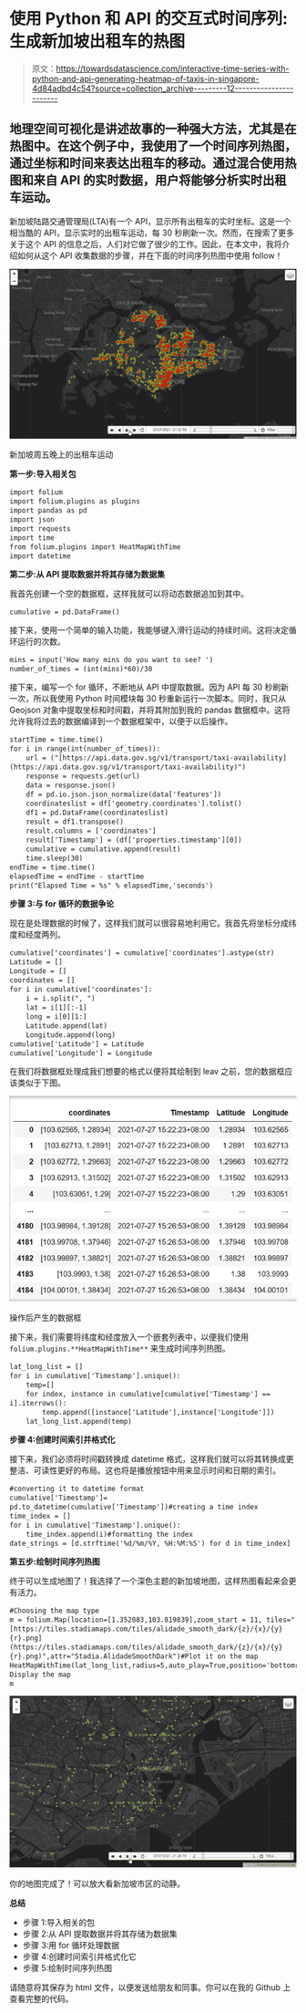 # 使用 Python 和 API 的交互式时间序列:生成新加坡出租车的热图

> 原文：<https://towardsdatascience.com/interactive-time-series-with-python-and-api-generating-heatmap-of-taxis-in-singapore-4d84adbd4c54?source=collection_archive---------12----------------------->

## 地理空间可视化是讲述故事的一种强大方法，尤其是在热图中。在这个例子中，我使用了一个时间序列热图，通过坐标和时间来表达出租车的移动。通过混合使用热图和来自 API 的实时数据，用户将能够分析实时出租车运动。

新加坡陆路交通管理局(LTA)有一个 API，显示所有出租车的实时坐标。这是一个相当酷的 API，显示实时的出租车运动，每 30 秒刷新一次。然而，在搜索了更多关于这个 API 的信息之后，人们对它做了很少的工作。因此，在本文中，我将介绍如何从这个 API 收集数据的步骤，并在下面的时间序列热图中使用 follow！

![](img/37f9e70c79ecf770f921200efecb8aa0.png)

新加坡周五晚上的出租车运动

**第一步:导入相关包**

```
import folium
import folium.plugins as plugins
import pandas as pd
import json
import requests
import time
from folium.plugins import HeatMapWithTime
import datetime
```

**第二步:从 API 提取数据并将其存储为数据集**

我首先创建一个空的数据框，这样我就可以将动态数据追加到其中。

```
cumulative = pd.DataFrame()
```

接下来，使用一个简单的输入功能，我能够键入滑行运动的持续时间。这将决定循环运行的次数。

```
mins = input('How many mins do you want to see? ')
number_of_times = (int(mins)*60)/30
```

接下来，编写一个 for 循环，不断地从 API 中提取数据。因为 API 每 30 秒刷新一次，所以我使用 Python 时间模块每 30 秒重新运行一次脚本。同时，我只从 Geojson 对象中提取坐标和时间戳，并将其附加到我的 pandas 数据框中。这将允许我将过去的数据编译到一个数据框架中，以便于以后操作。

```
startTime = time.time()
for i in range(int(number_of_times)):
    url = ("[https://api.data.gov.sg/v1/transport/taxi-availability](https://api.data.gov.sg/v1/transport/taxi-availability)")
    response = requests.get(url)
    data = response.json()
    df = pd.io.json.json_normalize(data['features'])
    coordinateslist = df['geometry.coordinates'].tolist()
    df1 = pd.DataFrame(coordinateslist)
    result = df1.transpose()
    result.columns = ['coordinates']
    result['Timestamp'] = (df['properties.timestamp'][0])
    cumulative = cumulative.append(result) 
    time.sleep(30)
endTime = time.time()
elapsedTime = endTime - startTime
print("Elapsed Time = %s" % elapsedTime,'seconds')
```

**步骤 3:与 for 循环的数据争论**

现在是处理数据的时候了，这样我们就可以很容易地利用它。我首先将坐标分成纬度和经度两列。

```
cumulative['coordinates'] = cumulative['coordinates'].astype(str)
Latitude = []
Longitude = []
coordinates = []
for i in cumulative['coordinates']:
    i = i.split(", ")
    lat = i[1][:-1]
    long = i[0][1:]
    Latitude.append(lat)
    Longitude.append(long)
cumulative['Latitude'] = Latitude
cumulative['Longitude'] = Longitude
```

在我们将数据框处理成我们想要的格式以便将其绘制到 leav 之前，您的数据框应该类似于下图。

![](img/42004d2e37588a84551cab9537513be9.png)

操作后产生的数据框

接下来，我们需要将纬度和经度放入一个嵌套列表中，以便我们使用`folium.plugins.**HeatMapWithTime**` 来生成时间序列热图。

```
lat_long_list = []
for i in cumulative['Timestamp'].unique():
    temp=[]
    for index, instance in cumulative[cumulative['Timestamp'] == i].iterrows():
        temp.append([instance['Latitude'],instance['Longitude']])
    lat_long_list.append(temp)
```

**步骤 4:创建时间索引并格式化**

接下来，我们必须将时间戳转换成 datetime 格式，这样我们就可以将其转换成更整洁、可读性更好的布局。这也将是播放按钮中用来显示时间和日期的索引。

```
#converting it to datetime format
cumulative['Timestamp']= pd.to_datetime(cumulative['Timestamp'])#creating a time index
time_index = []
for i in cumulative['Timestamp'].unique():
    time_index.append(i)#formatting the index
date_strings = [d.strftime('%d/%m/%Y, %H:%M:%S') for d in time_index]
```

**第五步:绘制时间序列热图**

终于可以生成地图了！我选择了一个深色主题的新加坡地图，这样热图看起来会更有活力。

```
#Choosing the map type 
m = folium.Map(location=[1.352083,103.819839],zoom_start = 11, tiles="[https://tiles.stadiamaps.com/tiles/alidade_smooth_dark/{z}/{x}/{y}{r}.png](https://tiles.stadiamaps.com/tiles/alidade_smooth_dark/{z}/{x}/{y}{r}.png)",attr="Stadia.AlidadeSmoothDark")#Plot it on the map
HeatMapWithTime(lat_long_list,radius=5,auto_play=True,position='bottomright',name="cluster",index=date_strings,max_opacity=0.7).add_to(m)# Display the map
m
```

![](img/5fdbe7b5541d4fe549220934d7289267.png)

你的地图完成了！可以放大看新加坡市区的动静。

**总结**

*   步骤 1:导入相关的包
*   步骤 2:从 API 提取数据并将其存储为数据集
*   步骤 3:用 for 循环处理数据
*   步骤 4:创建时间索引并格式化它
*   步骤 5:绘制时间序列热图

请随意将其保存为 html 文件，以便发送给朋友和同事。你可以在我的 Github 上查看完整的代码。